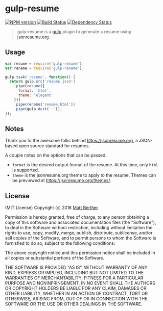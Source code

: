 # gulp-resume

[![NPM version][npm-image]][npm-url] [![Build Status][travis-image]][travis-url] [![Dependency Status][daviddm-image]][daviddm-url]

> gulp-resume is a [gulp](https://github.com/gulpjs/gulp) plugin to generate a resume using [jsonresume.org](http://jsonresume.org).

## Usage

```js
var resume = require('gulp-resume');
var rename = require('gulp-rename');

gulp.task('resume', function() {
  return gulp.src('resume.json')
    .pipe(resume({
      format: 'html',
      theme: 'elegant'
    }))
    .pipe(rename('resume.html'))
    .pipe(gulp.dest('.'));
});

```

## Notes
Thank you to the awesome folks behind https://jsonresume.org, a JSON-based open source standard for resumes.

A couple notes on the options that can be passed:

* `format` is the desired output format of the resume. At this time, only `html` is supported.
* `theme` is the jsonresume.org theme to apply to the resume. Themes can be previewed at https://jsonresume.org/themes/.

## License

(MIT License)
Copyright (c) 2016 [Matt Berther](https://matt.berther.io)

Permission is hereby granted, free of charge, to any person obtaining a copy of this software and associated documentation files (the "Software"), to deal in the Software without restriction, including without limitation the rights to use, copy, modify, merge, publish, distribute, sublicense, and/or sell copies of the Software, and to permit persons to whom the Software is furnished to do so, subject to the following conditions:

The above copyright notice and this permission notice shall be included in all copies or substantial portions of the Software.

THE SOFTWARE IS PROVIDED "AS IS", WITHOUT WARRANTY OF ANY KIND, EXPRESS OR IMPLIED, INCLUDING BUT NOT LIMITED TO THE WARRANTIES OF MERCHANTABILITY, FITNESS FOR A PARTICULAR PURPOSE AND NONINFRINGEMENT. IN NO EVENT SHALL THE AUTHORS OR COPYRIGHT HOLDERS BE LIABLE FOR ANY CLAIM, DAMAGES OR OTHER LIABILITY, WHETHER IN AN ACTION OF CONTRACT, TORT OR OTHERWISE, ARISING FROM, OUT OF OR IN CONNECTION WITH THE SOFTWARE OR THE USE OR OTHER DEALINGS IN THE SOFTWARE.

[npm-image]: https://badge.fury.io/js/gulp-resume.svg
[npm-url]: https://npmjs.org/package/gulp-resume
[travis-image]: https://travis-ci.org/winstonjs/gulp-resume.svg?branch=master
[travis-url]: https://travis-ci.org/winstonjs/gulp-resume
[daviddm-image]: https://david-dm.org/winstonjs/gulp-resume.svg?theme=shields.io
[daviddm-url]: https://david-dm.org/winstonjs/gulp-resume

